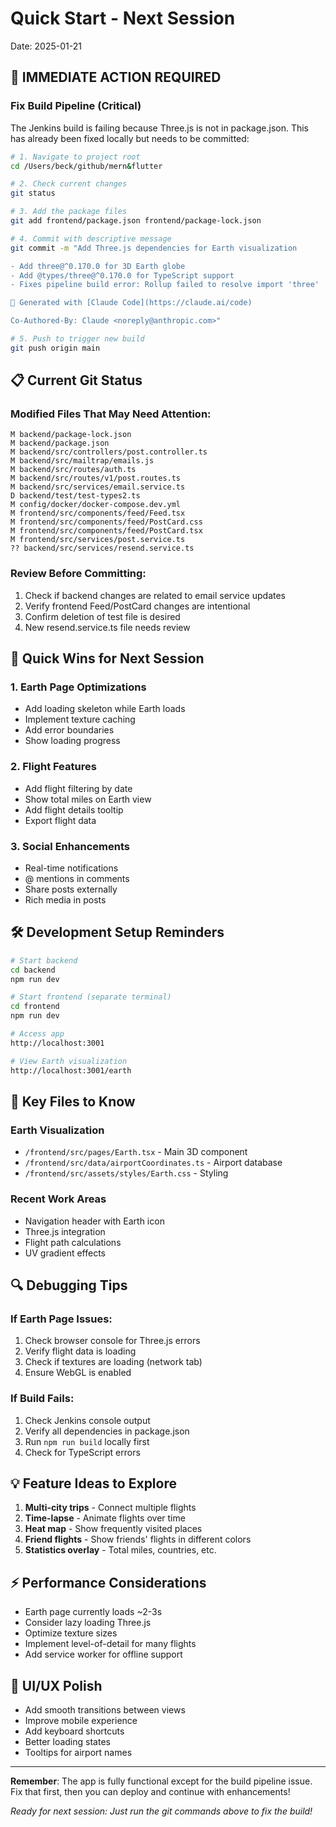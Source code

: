 # Quick Start - Next Session
Date: 2025-01-21

## 🚨 IMMEDIATE ACTION REQUIRED

### Fix Build Pipeline (Critical)

The Jenkins build is failing because Three.js is not in package.json. This has already been fixed locally but needs to be committed:

```bash
# 1. Navigate to project root
cd /Users/beck/github/mern&flutter

# 2. Check current changes
git status

# 3. Add the package files
git add frontend/package.json frontend/package-lock.json

# 4. Commit with descriptive message
git commit -m "Add Three.js dependencies for Earth visualization

- Add three@^0.170.0 for 3D Earth globe
- Add @types/three@^0.170.0 for TypeScript support  
- Fixes pipeline build error: Rollup failed to resolve import 'three'

🚀 Generated with [Claude Code](https://claude.ai/code)

Co-Authored-By: Claude <noreply@anthropic.com>"

# 5. Push to trigger new build
git push origin main
```

## 📋 Current Git Status

### Modified Files That May Need Attention:
```
M backend/package-lock.json
M backend/package.json  
M backend/src/controllers/post.controller.ts
M backend/src/mailtrap/emails.js
M backend/src/routes/auth.ts
M backend/src/routes/v1/post.routes.ts
M backend/src/services/email.service.ts
D backend/test/test-types2.ts
M config/docker/docker-compose.dev.yml
M frontend/src/components/feed/Feed.tsx
M frontend/src/components/feed/PostCard.css
M frontend/src/components/feed/PostCard.tsx
M frontend/src/services/post.service.ts
?? backend/src/services/resend.service.ts
```

### Review Before Committing:
1. Check if backend changes are related to email service updates
2. Verify frontend Feed/PostCard changes are intentional
3. Confirm deletion of test file is desired
4. New resend.service.ts file needs review

## 🎯 Quick Wins for Next Session

### 1. Earth Page Optimizations
- Add loading skeleton while Earth loads
- Implement texture caching
- Add error boundaries
- Show loading progress

### 2. Flight Features
- Add flight filtering by date
- Show total miles on Earth view
- Add flight details tooltip
- Export flight data

### 3. Social Enhancements  
- Real-time notifications
- @ mentions in comments
- Share posts externally
- Rich media in posts

## 🛠️ Development Setup Reminders

```bash
# Start backend
cd backend
npm run dev

# Start frontend (separate terminal)
cd frontend  
npm run dev

# Access app
http://localhost:3001

# View Earth visualization
http://localhost:3001/earth
```

## 📝 Key Files to Know

### Earth Visualization
- `/frontend/src/pages/Earth.tsx` - Main 3D component
- `/frontend/src/data/airportCoordinates.ts` - Airport database
- `/frontend/src/assets/styles/Earth.css` - Styling

### Recent Work Areas
- Navigation header with Earth icon
- Three.js integration
- Flight path calculations
- UV gradient effects

## 🔍 Debugging Tips

### If Earth Page Issues:
1. Check browser console for Three.js errors
2. Verify flight data is loading
3. Check if textures are loading (network tab)
4. Ensure WebGL is enabled

### If Build Fails:
1. Check Jenkins console output
2. Verify all dependencies in package.json
3. Run `npm run build` locally first
4. Check for TypeScript errors

## 💡 Feature Ideas to Explore

1. **Multi-city trips** - Connect multiple flights
2. **Time-lapse** - Animate flights over time  
3. **Heat map** - Show frequently visited places
4. **Friend flights** - Show friends' flights in different colors
5. **Statistics overlay** - Total miles, countries, etc.

## ⚡ Performance Considerations

- Earth page currently loads ~2-3s
- Consider lazy loading Three.js
- Optimize texture sizes
- Implement level-of-detail for many flights
- Add service worker for offline support

## 🎨 UI/UX Polish

- Add smooth transitions between views
- Improve mobile experience
- Add keyboard shortcuts
- Better loading states
- Tooltips for airport names

---

**Remember**: The app is fully functional except for the build pipeline issue. Fix that first, then you can deploy and continue with enhancements!

*Ready for next session: Just run the git commands above to fix the build!*
